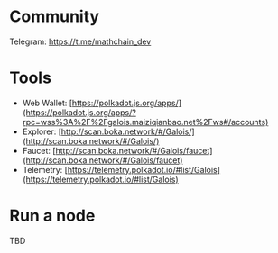 # Community

Telegram: https://t.me/mathchain_dev

# Tools

- Web Wallet: [https://polkadot.js.org/apps/](https://polkadot.js.org/apps/?rpc=wss%3A%2F%2Fgalois.maiziqianbao.net%2Fws#/accounts)
- Explorer: [http://scan.boka.network/#/Galois/](http://scan.boka.network/#/Galois/)
- Faucet: [http://scan.boka.network/#/Galois/faucet](http://scan.boka.network/#/Galois/faucet)
- Telemetry: [https://telemetry.polkadot.io/#list/Galois](https://telemetry.polkadot.io/#list/Galois)

# Run a node

TBD

